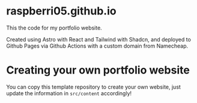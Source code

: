 # raspberri05.github.io

This the code for my portfolio website.

Created using Astro with React and Tailwind with Shadcn, and deployed to Github Pages via Github Actions with a custom domain from Namecheap.

# Creating your own portfolio website

You can copy this template repository to create your own website, just update the information in `src/content` accordingly!
